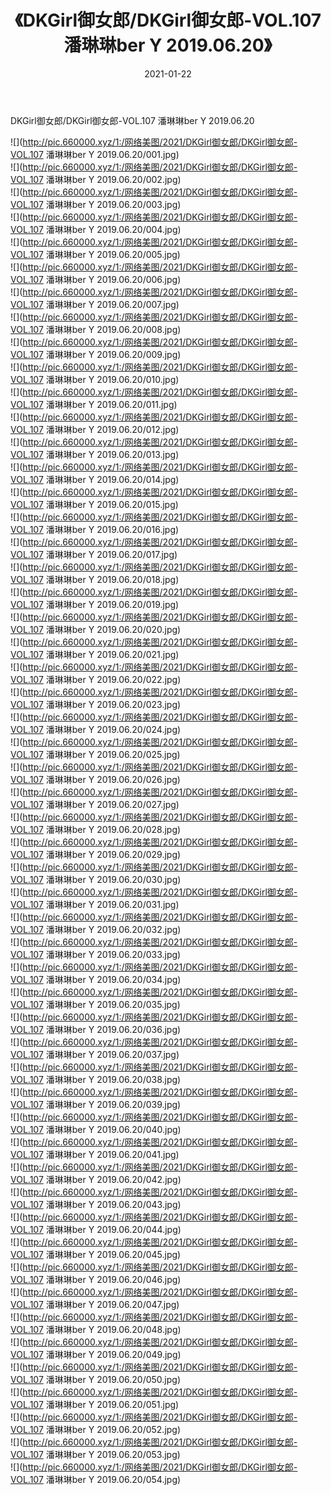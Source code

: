 ﻿---
layout: post
title:  《DKGirl御女郎/DKGirl御女郎-VOL.107 潘琳琳ber Y 2019.06.20》
date:   2021-01-22
img: http://pic.660000.xyz/1:/网络美图/2021/DKGirl御女郎/DKGirl御女郎-VOL.107 潘琳琳ber Y 2019.06.20/000.jpg
categories: [美女, 清纯, 唯美]
---

DKGirl御女郎/DKGirl御女郎-VOL.107 潘琳琳ber Y 2019.06.20

 ![](http://pic.660000.xyz/1:/网络美图/2021/DKGirl御女郎/DKGirl御女郎-VOL.107 潘琳琳ber Y 2019.06.20/001.jpg) <br>![](http://pic.660000.xyz/1:/网络美图/2021/DKGirl御女郎/DKGirl御女郎-VOL.107 潘琳琳ber Y 2019.06.20/002.jpg) <br>![](http://pic.660000.xyz/1:/网络美图/2021/DKGirl御女郎/DKGirl御女郎-VOL.107 潘琳琳ber Y 2019.06.20/003.jpg) <br>![](http://pic.660000.xyz/1:/网络美图/2021/DKGirl御女郎/DKGirl御女郎-VOL.107 潘琳琳ber Y 2019.06.20/004.jpg) <br>![](http://pic.660000.xyz/1:/网络美图/2021/DKGirl御女郎/DKGirl御女郎-VOL.107 潘琳琳ber Y 2019.06.20/005.jpg) <br>![](http://pic.660000.xyz/1:/网络美图/2021/DKGirl御女郎/DKGirl御女郎-VOL.107 潘琳琳ber Y 2019.06.20/006.jpg) <br>![](http://pic.660000.xyz/1:/网络美图/2021/DKGirl御女郎/DKGirl御女郎-VOL.107 潘琳琳ber Y 2019.06.20/007.jpg) <br>![](http://pic.660000.xyz/1:/网络美图/2021/DKGirl御女郎/DKGirl御女郎-VOL.107 潘琳琳ber Y 2019.06.20/008.jpg) <br>![](http://pic.660000.xyz/1:/网络美图/2021/DKGirl御女郎/DKGirl御女郎-VOL.107 潘琳琳ber Y 2019.06.20/009.jpg) <br>![](http://pic.660000.xyz/1:/网络美图/2021/DKGirl御女郎/DKGirl御女郎-VOL.107 潘琳琳ber Y 2019.06.20/010.jpg) <br>![](http://pic.660000.xyz/1:/网络美图/2021/DKGirl御女郎/DKGirl御女郎-VOL.107 潘琳琳ber Y 2019.06.20/011.jpg) <br>![](http://pic.660000.xyz/1:/网络美图/2021/DKGirl御女郎/DKGirl御女郎-VOL.107 潘琳琳ber Y 2019.06.20/012.jpg) <br>![](http://pic.660000.xyz/1:/网络美图/2021/DKGirl御女郎/DKGirl御女郎-VOL.107 潘琳琳ber Y 2019.06.20/013.jpg) <br>![](http://pic.660000.xyz/1:/网络美图/2021/DKGirl御女郎/DKGirl御女郎-VOL.107 潘琳琳ber Y 2019.06.20/014.jpg) <br>![](http://pic.660000.xyz/1:/网络美图/2021/DKGirl御女郎/DKGirl御女郎-VOL.107 潘琳琳ber Y 2019.06.20/015.jpg) <br>![](http://pic.660000.xyz/1:/网络美图/2021/DKGirl御女郎/DKGirl御女郎-VOL.107 潘琳琳ber Y 2019.06.20/016.jpg) <br>![](http://pic.660000.xyz/1:/网络美图/2021/DKGirl御女郎/DKGirl御女郎-VOL.107 潘琳琳ber Y 2019.06.20/017.jpg) <br>![](http://pic.660000.xyz/1:/网络美图/2021/DKGirl御女郎/DKGirl御女郎-VOL.107 潘琳琳ber Y 2019.06.20/018.jpg) <br>![](http://pic.660000.xyz/1:/网络美图/2021/DKGirl御女郎/DKGirl御女郎-VOL.107 潘琳琳ber Y 2019.06.20/019.jpg) <br>![](http://pic.660000.xyz/1:/网络美图/2021/DKGirl御女郎/DKGirl御女郎-VOL.107 潘琳琳ber Y 2019.06.20/020.jpg) <br>![](http://pic.660000.xyz/1:/网络美图/2021/DKGirl御女郎/DKGirl御女郎-VOL.107 潘琳琳ber Y 2019.06.20/021.jpg) <br>![](http://pic.660000.xyz/1:/网络美图/2021/DKGirl御女郎/DKGirl御女郎-VOL.107 潘琳琳ber Y 2019.06.20/022.jpg) <br>![](http://pic.660000.xyz/1:/网络美图/2021/DKGirl御女郎/DKGirl御女郎-VOL.107 潘琳琳ber Y 2019.06.20/023.jpg) <br>![](http://pic.660000.xyz/1:/网络美图/2021/DKGirl御女郎/DKGirl御女郎-VOL.107 潘琳琳ber Y 2019.06.20/024.jpg) <br>![](http://pic.660000.xyz/1:/网络美图/2021/DKGirl御女郎/DKGirl御女郎-VOL.107 潘琳琳ber Y 2019.06.20/025.jpg) <br>![](http://pic.660000.xyz/1:/网络美图/2021/DKGirl御女郎/DKGirl御女郎-VOL.107 潘琳琳ber Y 2019.06.20/026.jpg) <br>![](http://pic.660000.xyz/1:/网络美图/2021/DKGirl御女郎/DKGirl御女郎-VOL.107 潘琳琳ber Y 2019.06.20/027.jpg) <br>![](http://pic.660000.xyz/1:/网络美图/2021/DKGirl御女郎/DKGirl御女郎-VOL.107 潘琳琳ber Y 2019.06.20/028.jpg) <br>![](http://pic.660000.xyz/1:/网络美图/2021/DKGirl御女郎/DKGirl御女郎-VOL.107 潘琳琳ber Y 2019.06.20/029.jpg) <br>![](http://pic.660000.xyz/1:/网络美图/2021/DKGirl御女郎/DKGirl御女郎-VOL.107 潘琳琳ber Y 2019.06.20/030.jpg) <br>![](http://pic.660000.xyz/1:/网络美图/2021/DKGirl御女郎/DKGirl御女郎-VOL.107 潘琳琳ber Y 2019.06.20/031.jpg) <br>![](http://pic.660000.xyz/1:/网络美图/2021/DKGirl御女郎/DKGirl御女郎-VOL.107 潘琳琳ber Y 2019.06.20/032.jpg) <br>![](http://pic.660000.xyz/1:/网络美图/2021/DKGirl御女郎/DKGirl御女郎-VOL.107 潘琳琳ber Y 2019.06.20/033.jpg) <br>![](http://pic.660000.xyz/1:/网络美图/2021/DKGirl御女郎/DKGirl御女郎-VOL.107 潘琳琳ber Y 2019.06.20/034.jpg) <br>![](http://pic.660000.xyz/1:/网络美图/2021/DKGirl御女郎/DKGirl御女郎-VOL.107 潘琳琳ber Y 2019.06.20/035.jpg) <br>![](http://pic.660000.xyz/1:/网络美图/2021/DKGirl御女郎/DKGirl御女郎-VOL.107 潘琳琳ber Y 2019.06.20/036.jpg) <br>![](http://pic.660000.xyz/1:/网络美图/2021/DKGirl御女郎/DKGirl御女郎-VOL.107 潘琳琳ber Y 2019.06.20/037.jpg) <br>![](http://pic.660000.xyz/1:/网络美图/2021/DKGirl御女郎/DKGirl御女郎-VOL.107 潘琳琳ber Y 2019.06.20/038.jpg) <br>![](http://pic.660000.xyz/1:/网络美图/2021/DKGirl御女郎/DKGirl御女郎-VOL.107 潘琳琳ber Y 2019.06.20/039.jpg) <br>![](http://pic.660000.xyz/1:/网络美图/2021/DKGirl御女郎/DKGirl御女郎-VOL.107 潘琳琳ber Y 2019.06.20/040.jpg) <br>![](http://pic.660000.xyz/1:/网络美图/2021/DKGirl御女郎/DKGirl御女郎-VOL.107 潘琳琳ber Y 2019.06.20/041.jpg) <br>![](http://pic.660000.xyz/1:/网络美图/2021/DKGirl御女郎/DKGirl御女郎-VOL.107 潘琳琳ber Y 2019.06.20/042.jpg) <br>![](http://pic.660000.xyz/1:/网络美图/2021/DKGirl御女郎/DKGirl御女郎-VOL.107 潘琳琳ber Y 2019.06.20/043.jpg) <br>![](http://pic.660000.xyz/1:/网络美图/2021/DKGirl御女郎/DKGirl御女郎-VOL.107 潘琳琳ber Y 2019.06.20/044.jpg) <br>![](http://pic.660000.xyz/1:/网络美图/2021/DKGirl御女郎/DKGirl御女郎-VOL.107 潘琳琳ber Y 2019.06.20/045.jpg) <br>![](http://pic.660000.xyz/1:/网络美图/2021/DKGirl御女郎/DKGirl御女郎-VOL.107 潘琳琳ber Y 2019.06.20/046.jpg) <br>![](http://pic.660000.xyz/1:/网络美图/2021/DKGirl御女郎/DKGirl御女郎-VOL.107 潘琳琳ber Y 2019.06.20/047.jpg) <br>![](http://pic.660000.xyz/1:/网络美图/2021/DKGirl御女郎/DKGirl御女郎-VOL.107 潘琳琳ber Y 2019.06.20/048.jpg) <br>![](http://pic.660000.xyz/1:/网络美图/2021/DKGirl御女郎/DKGirl御女郎-VOL.107 潘琳琳ber Y 2019.06.20/049.jpg) <br>![](http://pic.660000.xyz/1:/网络美图/2021/DKGirl御女郎/DKGirl御女郎-VOL.107 潘琳琳ber Y 2019.06.20/050.jpg) <br>![](http://pic.660000.xyz/1:/网络美图/2021/DKGirl御女郎/DKGirl御女郎-VOL.107 潘琳琳ber Y 2019.06.20/051.jpg) <br>![](http://pic.660000.xyz/1:/网络美图/2021/DKGirl御女郎/DKGirl御女郎-VOL.107 潘琳琳ber Y 2019.06.20/052.jpg) <br>![](http://pic.660000.xyz/1:/网络美图/2021/DKGirl御女郎/DKGirl御女郎-VOL.107 潘琳琳ber Y 2019.06.20/053.jpg) <br>![](http://pic.660000.xyz/1:/网络美图/2021/DKGirl御女郎/DKGirl御女郎-VOL.107 潘琳琳ber Y 2019.06.20/054.jpg) <br>